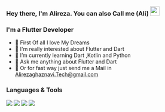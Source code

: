 ### Hey there, I'm  Alireza. You can also Call me (Ali) <img src="https://media.giphy.com/media/hvRJCLFzcasrR4ia7z/giphy.gif" width="25px">

### I'm a Flutter Developer
- 💖 First Of all I love My Dreams
- 🔭 I'm really interested about Flutter and Dart
- 🌱 I’m currently learning Dart ,Kotlin and Python
- 💬 Ask me anything about Flutter and Dart
- 📨 Or for fast way just send me a Mail in Alirezaghaznavi.Tech@gmail.com

### Languages & Tools
<div>
<img src="https://img.shields.io/badge/Flutter-02569B?style=flat-square&logo=flutter&logoColor=white">
<img src="https://img.shields.io/badge/Dart-0175C2?style=flat-square&logo=dart&logoColor=white">
<img src="https://img.shields.io/badge/Kotlin-0095D5?style=flat-square&logo=kotlin&logoColor=white">
<img src="https://img.shields.io/badge/Python-14354C?style=flat-square&logo=python&logoColor=white">
</div>